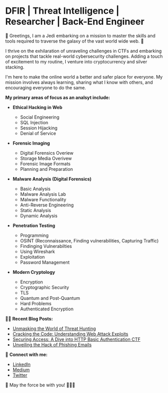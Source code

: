 # DFIR | Threat Intelligence | Researcher | Back-End Engineer

👋 Greetings, I am a Jedi embarking on a mission to master the skills and tools required to traverse the galaxy of the vast world wide web. 🌌

I thrive on the exhilaration of unraveling challenges in CTFs and embarking on projects that tackle real-world cybersecurity challenges. Adding a touch of excitement to my routine, I venture into cryptocurrency and silver stacking.

I'm here to make the online world a better and safer place for everyone. My mission involves always learning, sharing what I know with others, and encouraging everyone to do the same.

**My primary areas of focus as an analsyt include:**

- **Ethical Hacking in Web**
  - Social Engineering
  - SQL Injection
  - Session Hijacking
  - Denial of Service

- **Forensic Imaging**
  - Digital Forensics Overiew 
  - Storage Media Overivew 
  - Forensic Image Formats
  - Planning and Preparation
 
- **Malware Analysis (Digital Forensics)**
  - Basic Analysis
  - Malware Analysis Lab
  - Malware Functionality 
  - Anti-Reverse Engineering
  - Static Analysis
  - Dynamic Analysis

- **Penetration Testing**
  - Programming
  - OSINT (Reconnaissance, Finding vulnerabilities, Capturing Traffic)
  - Findinging Vulnerabilties 
  - Using Wireshark
  - Exploitation 
  - Password Management 
 
- **Modern Cryptology**
  - Encryption
  - Cryptographic Security
  - TLS
  - Quantum and Post-Quantum
  - Hard Problems
  - Authenticated Encryption 

👨‍💻 **Recent Blog Posts:**

- [Unmasking the World of Threat Hunting](https://medium.com/@stewart.rj.b/fa06b964120f)
- [Cracking the Code: Understanding Web Attack Exploits](https://medium.com/@stewart.rj.b/cracking-the-code-understanding-web-attacks-exploits-88e04dd3fee2)
- [Securing Access: A Dive into HTTP Basic Authentication CTF](https://medium.com/@stewart.rj.b/securing-access-a-dive-into-http-basic-authentication-ctf-bbebf6b7281b)
- [Unveiling the Hack of Phishing Emails](https://medium.com/@stewart.rj.b/unveiling-the-hack-of-phishing-emails-b28335c33e92)

🤝 **Connect with me:**
- [LinkedIn](https://www.linkedin.com/in/ryan-stewart-clt21)
- [Medium](https://medium.com/@stewart.rj.b)
- [Twitter](https://twitter.com/I_Heart_DFIR)
  
🔵 May the force be with you! 🧙‍♂️✨

